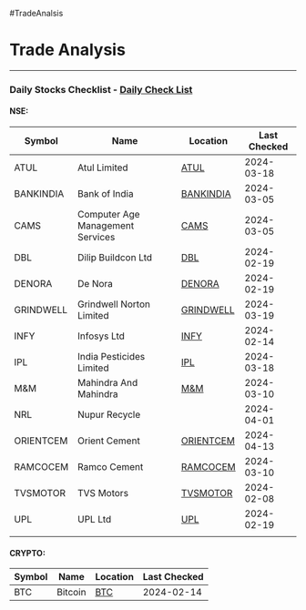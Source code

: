 #TradeAnalsis
# Trade Analysis

---
### Daily Stocks Checklist - [Daily Check List](_daily_checklist/Daily%20Check%20List.md)

#### NSE:

| Symbol    | Name                             | Location                            | Last Checked |
| --------- | -------------------------------- | ----------------------------------- | ------------ |
| ATUL      | Atul Limited                     | [ATUL](ATUL/ATUL.md)                | 2024-03-18   |
| BANKINDIA | Bank of India                    | [BANKINDIA](BANKINDIA/BANKINDIA.md) | 2024-03-05   |
| CAMS      | Computer Age Management Services | [CAMS](CAMS/CAMS.md)                | 2024-03-05   |
| DBL       | Dilip Buildcon Ltd               | [DBL](DBL/DBL.md)                   | 2024-02-19   |
| DENORA    | De Nora                          | [DENORA](DENORA/DENORA.md)          | 2024-02-19   |
| GRINDWELL | Grindwell Norton Limited         | [GRINDWELL](GRINDWELL/GRINDWELL.md) | 2024-03-19   |
| INFY      | Infosys Ltd                      | [INFY](INFY/INFY.md)                | 2024-02-14   |
| IPL       | India Pesticides Limited         | [IPL](IPL/IPL.md)                   | 2024-03-18   |
| M&M       | Mahindra And Mahindra            | [M&M](M&M/M&M.md)                   | 2024-03-10   |
| NRL       | Nupur Recycle                    |                                     | 2024-04-01   |
| ORIENTCEM | Orient Cement                    | [ORIENTCEM](ORIENTCEM/ORIENTCEM.md) | 2024-04-13   |
| RAMCOCEM  | Ramco Cement                     | [RAMCOCEM](RAMCOCEM/RAMCOCEM.md)    | 2024-03-10   |
| TVSMOTOR  | TVS Motors                       | [TVSMOTOR](TVSMOTOR/TVSMOTOR.md)    | 2024-02-08   |
| UPL       | UPL Ltd                          | [UPL](UPL/UPL.md)                   | 2024-02-19   |
|           |                                  |                                     |              |

#### CRYPTO:
| Symbol | Name    | Location          | Last Checked |
| ------ | ------- | ----------------- | ------------ |
| BTC    | Bitcoin | [BTC](BTC/BTC.md) | 2024-02-14   |
